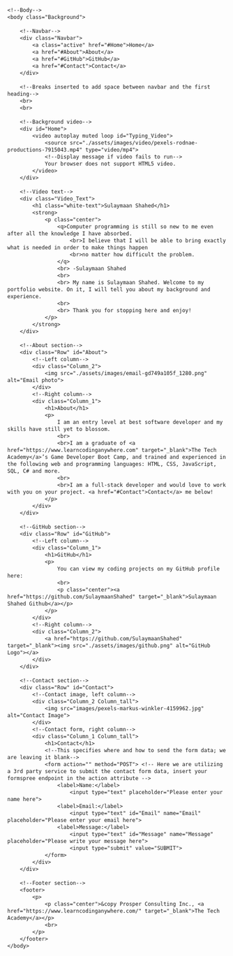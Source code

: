 <!DOCTYPE html>
<html>
    <!--Head-->
    <head>
        <meta charset="UTF-8">
        <meta name="viewport" content="width=device-width" />
        <title>Sulaymaan Shahed</title>
        <link rel="stylesheet" type="text/css" href="stylesheet/portfolio.css">
    </head>

    <!--Body-->
    <body class="Background">
        
        <!--Navbar-->
        <div class="Navbar">
            <a class="active" href="#Home">Home</a>
            <a href="#About">About</a>
            <a href="#GitHub">GitHub</a>
            <a href="#Contact">Contact</a>
        </div>

        <!--Breaks inserted to add space between navbar and the first heading-->
        <br>
        <br>

        <!--Background video-->
        <div id="Home">
            <video autoplay muted loop id="Typing_Video">
                <source src="./assets/images/video/pexels-rodnae-productions-7915043.mp4" type="video/mp4">
                <!--Display message if video fails to run-->
                Your browser does not support HTML5 video.
            </video>
        </div>

        <!--Video text-->
        <div class="Video_Text">
            <h1 class="white-text">Sulaymaan Shahed</h1>
            <strong>
                <p class="center">
                    <q>Computer programming is still so new to me even after all the knowledge I have absorbed.
                        <br>I believe that I will be able to bring exactly what is needed in order to make things happen
                        <br>no matter how difficult the problem.
                    </q>
                    <br> -Sulaymaan Shahed
                    <br>
                    <br> My name is Sulaymaan Shahed. Welcome to my portfolio website. On it, I will tell you about my background and experience.
                    <br>
                    <br> Thank you for stopping here and enjoy! 
                </p>
            </strong>
        </div>

        <!--About section-->
        <div class="Row" id="About">
            <!--Left column-->
            <div class="Column_2">
                <img src="./assets/images/email-gd749a105f_1280.png" alt="Email photo">
            </div>
            <!--Right column-->
            <div class="Column_1">
                <h1>About</h1>
                <p>
                    I am an entry level at best software developer and my skills have still yet to blossom. 
                    <br>
                    <br>I am a graduate of <a href="https://www.learncodinganywhere.com" target="_blank">The Tech Academy</a>’s Game Developer Boot Camp, and trained and experienced in the following web and programming languages: HTML, CSS, JavaScript, SQL, C# and more. 
                    <br>
                    <br>I am a full-stack developer and would love to work with you on your project. <a href="#Contact">Contact</a> me below!
                </p>
            </div>
        </div>

        <!--GitHub section-->
        <div class="Row" id="GitHub">
            <!--Left column-->
            <div class="Column_1">
                <h1>GitHub</h1>
                <p>
                    You can view my coding projects on my GitHub profile here:
                    <br>
                    <p class="center"><a href="https://github.com/SulaymaanShahed" target="_blank">Sulaymaan Shahed Github</a></p>
                </p>
            </div>
            <!--Right column-->
            <div class="Column_2">
                <a href="https://github.com/SulaymaanShahed" target="_blank"><img src="./assets/images/github.png" alt="GitHub Logo"></a>
            </div>
        </div>

        <!--Contact section-->
        <div class="Row" id="Contact">
            <!--Contact image, left column-->
            <div class="Column_2 Column_tall">
                <img src="images/pexels-markus-winkler-4159962.jpg" alt="Contact Image">
            </div>
            <!--Contact form, right column-->
            <div class="Column_1 Column_tall">
                <h1>Contact</h1>
                <!--This specifies where and how to send the form data; we are leaving it blank-->
                <form action="" method="POST"> <!-- Here we are utilizing a 3rd party service to submit the contact form data, insert your formspree endpoint in the action attribute -->
                    <label>Name:</label>
                        <input type="text" placeholder="Please enter your name here">
                    <label>Email:</label>
                        <input type="text" id="Email" name="Email" placeholder="Please enter your email here">
                    <label>Message:</label>
                        <input type="text" id="Message" name="Message" placeholder="Please write your message here">
                        <input type="submit" value="SUBMIT">
                </form>
            </div>
        </div>

        <!--Footer section-->
        <footer>
            <p>
                <p class="center">&copy Prosper Consulting Inc., <a href="https://www.learncodinganywhere.com/" target="_blank">The Tech Academy</a></p>
                <br>
            </p>
        </footer>
    </body>
</html>
